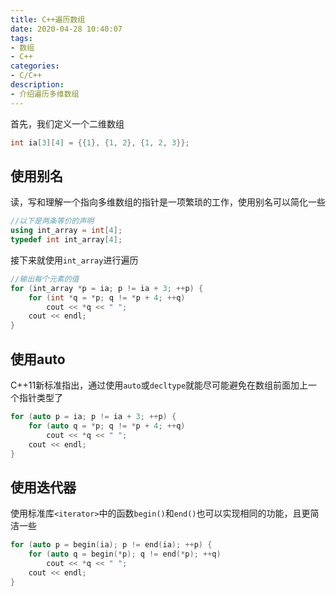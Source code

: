 ```yaml
---
title: C++遍历数组
date: 2020-04-28 10:40:07
tags:
- 数组
- C++
categories:
- C/C++
description:
- 介绍遍历多维数组
---
```


<!--more-->

首先，我们定义一个二维数组
```cpp
int ia[3][4] = {{1}, {1, 2}, {1, 2, 3}};
```

## 使用别名
读，写和理解一个指向多维数组的指针是一项繁琐的工作，使用别名可以简化一些
```cpp
//以下是两条等价的声明
using int_array = int[4];
typedef int int_array[4];
```

接下来就使用`int_array`进行遍历
```cpp
//输出每个元素的值
for (int_array *p = ia; p != ia + 3; ++p) {
    for (int *q = *p; q != *p + 4; ++q)
        cout << *q << " ";
    cout << endl;
}
```

## 使用auto
C++11新标准指出，通过使用`auto`或`decltype`就能尽可能避免在数组前面加上一个指针类型了
```cpp
for (auto p = ia; p != ia + 3; ++p) {
    for (auto q = *p; q != *p + 4; ++q)
        cout << *q << " ";
    cout << endl;
}
```

## 使用迭代器
使用标准库`<iterator>`中的函数`begin()`和`end()`也可以实现相同的功能，且更简洁一些
```cpp
for (auto p = begin(ia); p != end(ia); ++p) {
    for (auto q = begin(*p); q != end(*p); ++q)
        cout << *q << " ";
    cout << endl;
}
```
